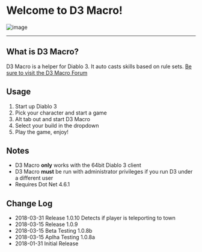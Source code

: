 # Welcome to D3 Macro!

![image][image]

[image]: https://github.com/D3Macro/D3Macro/raw/master/D3%20Macro.png

----
## What is D3 Macro?

D3 Macro is a helper for Diablo 3.  It auto casts skills based on rule sets. 
[Be sure to visit the D3 Macro Forum](http://d3macro.freeforums.net/)

## Usage
1. Start up Diablo 3
2. Pick your character and start a game
3. Alt tab out and start D3 Macro
4. Select your build in the dropdown
5. Play the game, enjoy!

## Notes
* D3 Macro **only** works with the 64bit Diablo 3 client
* D3 Macro **must** be run with administrator privileges if you run D3 under a different user
* Requires Dot Net 4.6.1

## Change Log
* 2018-03-31 Release 1.0.10 Detects if player is teleporting to town
* 2018-03-15 Release 1.0.9
* 2018-03-15 Beta Testing 1.0.8b
* 2018-03-15 Aplha Testing 1.0.8a
* 2018-01-31 Initial Release
